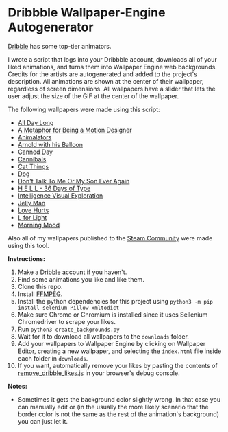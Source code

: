 # Dribbble Wallpaper-Engine Autogenerator
[Dribble](https://dribbble.com/) has some top-tier animators.

I wrote a script that logs into your Dribbble account, downloads all of your liked animations, 
and turns them into Wallpaper Engine web backgrounds.
Credits for the artists are autogenerated and added to the project's description.
All animations are shown at the center of their wallpaper, regardless of screen dimensions.
All wallpapers have a slider that lets the user adjust the size of the GIF at the center of the wallpaper.

The following wallpapers were made using this script:

- <a href="https://htmlpreview.github.io/?https://github.com/kriispy/dribbble-wpe-autogen/blob/master/examples/all-day-long/index.html" target="_blank">All Day Long</a>
- <a href="https://htmlpreview.github.io/?https://github.com/kriispy/dribbble-wpe-autogen/blob/master/examples/a-metaphor-for-being-a-motion-designer/index.html" target="_blank">A Metaphor for Being a Motion Designer</a>
- <a href="https://htmlpreview.github.io/?https://github.com/kriispy/dribbble-wpe-autogen/blob/master/examples/animalators/index.html" target="_blank">Animalators</a>
- <a href="https://htmlpreview.github.io/?https://github.com/kriispy/dribbble-wpe-autogen/blob/master/examples/arnold-with-his-balloon/index.html" target="_blank">Arnold with his Balloon</a>
- <a href="https://htmlpreview.github.io/?https://github.com/kriispy/dribbble-wpe-autogen/blob/master/examples/canned-day/index.html" target="_blank">Canned Day</a>
- <a href="https://htmlpreview.github.io/?https://github.com/kriispy/dribbble-wpe-autogen/blob/master/examples/cannibals/index.html" target="_blank">Cannibals</a>
- <a href="https://htmlpreview.github.io/?https://github.com/kriispy/dribbble-wpe-autogen/blob/master/examples/cat-things/index.html" target="_blank">Cat Things</a>
- <a href="https://htmlpreview.github.io/?https://github.com/kriispy/dribbble-wpe-autogen/blob/master/examples/dog/index.html" target="_blank">Dog</a>
- <a href="https://htmlpreview.github.io/?https://github.com/kriispy/dribbble-wpe-autogen/blob/master/examples/dont-talk-to-me-or-my-son-ever-again/index.html" target="_blank">Don't Talk To Me Or My Son Ever Again</a>
- <a href="https://htmlpreview.github.io/?https://github.com/kriispy/dribbble-wpe-autogen/blob/master/examples/h-e-l-l-36-days-of-type/index.html" target="_blank">H E L L - 36 Days of Type</a>
- <a href="https://htmlpreview.github.io/?https://github.com/kriispy/dribbble-wpe-autogen/blob/master/examples/intelligence-visual-exploration-for-ios-product/index.html" target="_blank">Intelligence Visual Exploration</a>
- <a href="https://htmlpreview.github.io/?https://github.com/kriispy/dribbble-wpe-autogen/blob/master/examples/jelly-man/index.html" target="_blank">Jelly Man</a>
- <a href="https://htmlpreview.github.io/?https://github.com/kriispy/dribbble-wpe-autogen/blob/master/examples/love-hurts/index.html" target="_blank">Love Hurts</a>
- <a href="https://htmlpreview.github.io/?https://github.com/kriispy/dribbble-wpe-autogen/blob/master/examples/l-for-light/index.html" target="_blank">L for Light</a>
- <a href="https://htmlpreview.github.io/?https://github.com/kriispy/dribbble-wpe-autogen/blob/master/examples/morning-mood/index.html" target="_blank">Morning Mood</a>


Also all of my wallpapers published to the [Steam Community](https://steamcommunity.com/id/xkriizpy/myworkshopfiles/?appid=431960&sort=score&browsefilter=myfiles&view=imagewall) were made using this tool.


**Instructions:**
1. Make a [Dribble](https://dribbble.com/) account if you haven't.
2. Find some animations you like and like them.
3. Clone this repo.
4. Install [FFMPEG](https://ffmpeg.org/download.html).
5. Install the python dependencies for this project using `python3 -m pip install selenium Pillow xmltodict`
6. Make sure Chrome or Chromium is installed since it uses Sellenium Chromedriver to scrape your likes.
7. Run `python3 create_backgrounds.py`
8. Wait for it to download all wallpapers to the `downloads` folder.
9. Add your wallpapers to Wallpaper Engine by clicking on Wallpaper Editor, creating a new wallpaper, and selecting the `index.html` file inside each folder in `downloads`.
10. If you want, automatically remove your likes by pasting the contents of [remove_dribble_likes.js](./remove_dribble_likes.js) in your browser's debug console.

**Notes:**

- Sometimes it gets the background color slightly wrong. In that case you can manually edit or (in the usually the more likely scenario that the border color is not the same as the rest of the animation's background) you can just let it.
